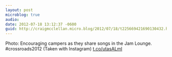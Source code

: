 ```yaml
---
layout: post
microblog: true
audio: 
date: 2012-07-18 13:12:37 -0600
guid: http://craigmcclellan.micro.blog/2012/07/18/t225669421690130432.html
---
```

Photo: Encouraging campers as they share songs in the Jam Lounge. #crossroads2012 (Taken with Instagram) [t.co/utasALmI](http://t.co/utasALmI)

